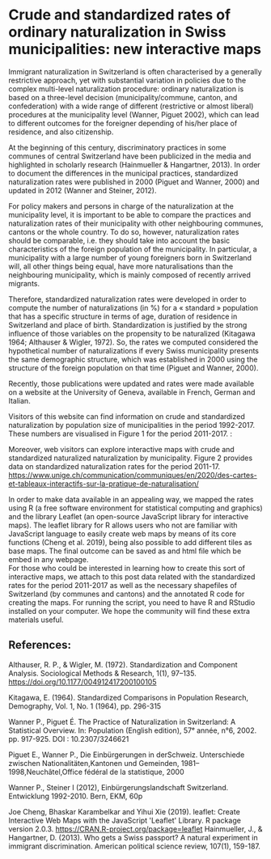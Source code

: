 # Crude and standardized rates of ordinary naturalization in Swiss municipalities: new interactive maps

Immigrant naturalization in Switzerland is often characterised by a generally restrictive approach, yet with substantial variation in policies due to the complex multi-level naturalization procedure: ordinary naturalization is based on a three-level decision (municipality/commune, canton, and confederation) with a wide range of different (restrictive or almost liberal) procedures at the municipality level (Wanner, Piguet 2002), which can lead to different outcomes for the foreigner depending of his/her place of residence, and also citizenship. 

At the beginning of this century, discriminatory practices in some communes of central Switzerland have been publicized in the media and highlighted in scholarly research (Hainmueller & Hangartner, 2013). In order to document the differences in the municipal practices, standardized naturalization rates were published in 2000 (Piguet and Wanner, 2000) and updated in 2012 (Wanner and Steiner, 2012).

For policy makers and persons in charge of the naturalization at the municipality level, it is important to be able to compare the practices and naturalization rates of their municipality with other neighbouring communes, cantons or the whole country. To do so, however, naturalization rates should be comparable, i.e. they should take into account the basic characteristics of the foreign population of the municipality.  In particular, a municipality with a large number of young foreigners born in Switzerland will, all other things being equal, have more naturalisations than the neighbouring municipality, which is mainly composed of recently arrived migrants. 

Therefore, standardized naturalization rates were developed in order to compute the number of naturalizations (in %) for a « standard » population that has a specific structure in terms of age, duration of residence in Switzerland and place of birth. Standardization is justified by the strong influence of those variables on the propensity to be naturalized (Kitagawa 1964; Althauser & Wigler, 1972). So, the rates we computed considered the hypothetical number of naturalizations if every Swiss municipality presents the same demographic structure, which was established in 2000 using the structure of the foreign population on that time (Piguet and Wanner, 2000).

Recently, those publications were updated and rates were made available on a website at the University of Geneva, available in French, German and Italian. 

Visitors of this website can find information on crude and standardized naturalization by population size of municipalities in the period 1992-2017. These numbers are visualised in Figure 1 for the period 2011-2017. : 

Moreover, web visitors can explore interactive maps with crude and standardized naturalized naturalization by municipality. Figure 2 provides data on standardized naturalization rates for the period 2011-17.
https://www.unige.ch/communication/communiques/en/2020/des-cartes-et-tableaux-interactifs-sur-la-pratique-de-naturalisation/

In order to make data available in an appealing way, we mapped the rates using R (a free software environment for statistical computing and graphics) and the library Leaflet (an open-source JavaScript library for interactive maps). The leaflet library for R allows users who not are familiar with JavaScript language to easily create web maps by means of its core functions (Cheng et al. 2019), being also possible to add different tiles as base maps. The final outcome can be saved as and html file which be embed in any webpage.   
For those who could be interested in learning how to create this sort of interactive maps, we attach to this post data related with the standardized rates for the period 2011-2017 as well as the necessary shapefiles of Switzerland (by communes and cantons) and the annotated R code for creating the maps. For running the script, you need to have R and RStudio installed on your computer. We hope the community will find these extra materials useful.   

## References: 

Althauser, R. P., & Wigler, M. (1972). Standardization and Component Analysis. Sociological Methods & Research, 1(1), 97–135. https://doi.org/10.1177/004912417200100105

Kitagawa, E. (1964). Standardized Comparisons in Population Research, Demography, Vol. 1, No. 1 (1964), pp. 296-315

Wanner P., Piguet É. The Practice of Naturalization in Switzerland: A Statistical Overview. In: Population (English edition), 57ᵉ année, n°6, 2002. pp. 917-925. DOI : 10.2307/3246621

Piguet E., Wanner P., Die Einbürgerungen in derSchweiz. Unterschiede zwischen Nationalitäten,Kantonen und Gemeinden, 1981–1998,Neuchâtel,Office fédéral de la statistique, 2000

Wanner P., Steiner I (2012), Einbürgerungslandschaft Switzerland. Entwicklung 1992-2010. Bern, EKM, 60p

Joe Cheng, Bhaskar Karambelkar and Yihui Xie (2019). leaflet: Create Interactive Web Maps with the JavaScript 'Leaflet' Library. R package version 2.0.3. https://CRAN.R-project.org/package=leaflet
Hainmueller, J., & Hangartner, D. (2013). Who gets a Swiss passport? A natural experiment in immigrant discrimination. American political science review, 107(1), 159-187.


